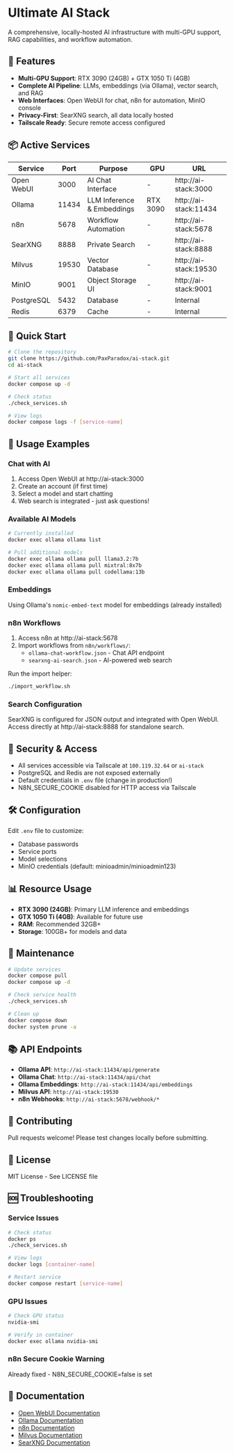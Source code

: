 # Ultimate AI Stack

A comprehensive, locally-hosted AI infrastructure with multi-GPU support, RAG capabilities, and workflow automation.

## 🚀 Features

- **Multi-GPU Support**: RTX 3090 (24GB) + GTX 1050 Ti (4GB)
- **Complete AI Pipeline**: LLMs, embeddings (via Ollama), vector search, and RAG
- **Web Interfaces**: Open WebUI for chat, n8n for automation, MinIO console
- **Privacy-First**: SearXNG search, all data locally hosted
- **Tailscale Ready**: Secure remote access configured

## 📦 Active Services

| Service | Port | Purpose | GPU | URL |
|---------|------|---------|-----|-----|
| Open WebUI | 3000 | AI Chat Interface | - | http://ai-stack:3000 |
| Ollama | 11434 | LLM Inference & Embeddings | RTX 3090 | http://ai-stack:11434 |
| n8n | 5678 | Workflow Automation | - | http://ai-stack:5678 |
| SearXNG | 8888 | Private Search | - | http://ai-stack:8888 |
| Milvus | 19530 | Vector Database | - | http://ai-stack:19530 |
| MinIO | 9001 | Object Storage UI | - | http://ai-stack:9001 |
| PostgreSQL | 5432 | Database | - | Internal |
| Redis | 6379 | Cache | - | Internal |

## 🔧 Quick Start

```bash
# Clone the repository
git clone https://github.com/PaxParadox/ai-stack.git
cd ai-stack

# Start all services
docker compose up -d

# Check status
./check_services.sh

# View logs
docker compose logs -f [service-name]
```

## 🎯 Usage Examples

### Chat with AI
1. Access Open WebUI at http://ai-stack:3000
2. Create an account (if first time)
3. Select a model and start chatting
4. Web search is integrated - just ask questions!

### Available AI Models
```bash
# Currently installed
docker exec ollama ollama list

# Pull additional models
docker exec ollama ollama pull llama3.2:7b
docker exec ollama ollama pull mixtral:8x7b
docker exec ollama ollama pull codellama:13b
```

### Embeddings
Using Ollama's `nomic-embed-text` model for embeddings (already installed)

### n8n Workflows
1. Access n8n at http://ai-stack:5678
2. Import workflows from `n8n/workflows/`:
   - `ollama-chat-workflow.json` - Chat API endpoint
   - `searxng-ai-search.json` - AI-powered web search
   
Run the import helper:
```bash
./import_workflow.sh
```

### Search Configuration
SearXNG is configured for JSON output and integrated with Open WebUI.
Access directly at http://ai-stack:8888 for standalone search.

## 🔐 Security & Access

- All services accessible via Tailscale at `100.119.32.64` or `ai-stack`
- PostgreSQL and Redis are not exposed externally
- Default credentials in `.env` file (change in production!)
- N8N_SECURE_COOKIE disabled for HTTP access via Tailscale

## 🛠 Configuration

Edit `.env` file to customize:
- Database passwords
- Service ports
- Model selections
- MinIO credentials (default: minioadmin/minioadmin123)

## 📊 Resource Usage

- **RTX 3090 (24GB)**: Primary LLM inference and embeddings
- **GTX 1050 Ti (4GB)**: Available for future use
- **RAM**: Recommended 32GB+
- **Storage**: 100GB+ for models and data

## 🔄 Maintenance

```bash
# Update services
docker compose pull
docker compose up -d

# Check service health
./check_services.sh

# Clean up
docker compose down
docker system prune -a
```

## 📚 API Endpoints

- **Ollama API**: `http://ai-stack:11434/api/generate`
- **Ollama Chat**: `http://ai-stack:11434/api/chat`
- **Ollama Embeddings**: `http://ai-stack:11434/api/embeddings`
- **Milvus API**: `http://ai-stack:19530`
- **n8n Webhooks**: `http://ai-stack:5678/webhook/*`

## 🤝 Contributing

Pull requests welcome! Please test changes locally before submitting.

## 📝 License

MIT License - See LICENSE file

## 🆘 Troubleshooting

### Service Issues
```bash
# Check status
docker ps
./check_services.sh

# View logs
docker logs [container-name]

# Restart service
docker compose restart [service-name]
```

### GPU Issues
```bash
# Check GPU status
nvidia-smi

# Verify in container
docker exec ollama nvidia-smi
```

### n8n Secure Cookie Warning
Already fixed - N8N_SECURE_COOKIE=false is set

## 🔗 Documentation

- [Open WebUI Documentation](https://docs.openwebui.com)
- [Ollama Documentation](https://github.com/ollama/ollama)
- [n8n Documentation](https://docs.n8n.io)
- [Milvus Documentation](https://milvus.io/docs)
- [SearXNG Documentation](https://docs.searxng.org)
